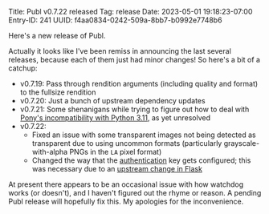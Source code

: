 Title: Publ v0.7.22 released
Tag: release
Date: 2023-05-01 19:18:23-07:00
Entry-ID: 241
UUID: f4aa0834-0242-509a-8bb7-b0992e7748b6

Here's a new release of Publ.

Actually it looks like I've been remiss in announcing the last several releases, because each of them just had minor changes! So here's a bit of a catchup:

* v0.7.19: Pass through rendition arguments (including quality and format) to the fullsize rendition
* v0.7.20: Just a bunch of upstream dependency updates
* v0.7.21: Some shenanigans while trying to figure out how to deal with [Pony's incompatibility with Python 3.11](https://github.com/ponyorm/pony/issues/668), as yet unresolved
* v0.7.22:
    * Fixed an issue with some transparent images not being detected as transparent due to using uncommon formats (particularly grayscale-with-alpha PNGs in the `LA` pixel format)
    * Changed the way that the [authentication](706) key gets configured; this was necessary due to an [upstream change in Flask](/issue/500)

At present there appears to be an occasional issue with how watchdog works (or doesn't), and I haven't figured out the rhyme or reason. A pending Publ release will hopefully fix this. My apologies for the inconvenience.